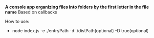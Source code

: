 **A console app organizing files into folders by the first letter in the file name**
Based on callbacks

How to use: 
* node index.js -e ./entryPath -d ./distPath(optional) -D true(optional)
